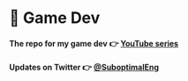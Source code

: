 # 👾 Game Dev
#### The repo for my game dev 👉 [YouTube series](https://www.youtube.com/watch?v=KOSMzSyiEiA&list=PLTJ_bWjv6i7xqfze2axXw1CU79dH_w_Q_)
#### Updates on Twitter 👉 [@SuboptimalEng](https://www.twitter.com/SuboptimalEng)
